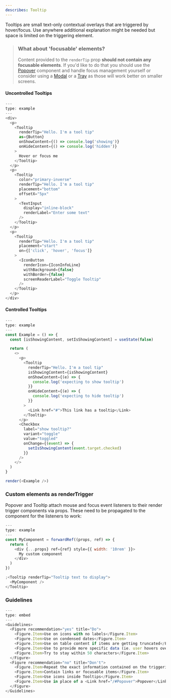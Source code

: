 ```yaml
---
describes: Tooltip
---
```


Tooltips are small text-only contextual overlays that are triggered by hover/focus. Use anywhere additional explanation might be needed but space is limited on the triggering element.

> ### What about 'focusable' elements?
>
> Content provided to the `renderTip` prop **should not contain any focusable elements**. If you'd like to do
> that you should use the [Popover](#Popover) component and handle focus management yourself or
> consider using a [Modal](#Modal) or a [Tray](#Tray) as those will work better on smaller screens.

#### Uncontrolled Tooltips

```js
---
type: example
---
<div>
  <p>
    <Tooltip
      renderTip="Hello. I'm a tool tip"
      as={Button}
      onShowContent={() => console.log('showing')}
      onHideContent={() => console.log('hidden')}
    >
      Hover or focus me
    </Tooltip>
  </p>
  <p>
    <Tooltip
      color="primary-inverse"
      renderTip="Hello. I'm a tool tip"
      placement="bottom"
      offsetX="5px"
    >
      <TextInput
        display="inline-block"
        renderLabel="Enter some text"
      />
    </Tooltip>
  </p>
  <p>
    <Tooltip
      renderTip="Hello. I'm a tool tip"
      placement="start"
      on={['click', 'hover', 'focus']}
    >
      <IconButton
        renderIcon={IconInfoLine}
        withBackground={false}
        withBorder={false}
        screenReaderLabel="Toggle Tooltip"
      />
    </Tooltip>
  </p>
</div>
```

#### Controlled Tooltips

```js
---
type: example
---
const Example = () => {
  const [isShowingContent, setIsShowingContent] = useState(false)

  return (
    <>
      <p>
        <Tooltip
          renderTip="Hello. I'm a tool tip"
          isShowingContent={isShowingContent}
          onShowContent={(e) => {
            console.log('expecting to show tooltip')
          }}
          onHideContent={(e) => {
            console.log('expecting to hide tooltip')
          }}
        >
          <Link href="#">This link has a tooltip</Link>
        </Tooltip>
      </p>
      <Checkbox
        label="show tooltip?"
        variant="toggle"
        value="toggled"
        onChange={(event) => {
          setIsShowingContent(event.target.checked)
        }}
      />
    </>
  )
}

render(<Example />)
```

### Custom elements as renderTrigger

Popover and Tooltip attach mouse and focus event listeners to their render trigger components via props. These need to be propagated to the component for the listeners to work:

```js
---
type: example
---
const MyComponent = forwardRef((props, ref) => {
  return (
    <div {...props} ref={ref} style={{ width: '10rem' }}>
      My custom component
    </div>
  )
})

;<Tooltip renderTip="Tooltip text to display">
  <MyComponent />
</Tooltip>
```

### Guidelines

```js
---
type: embed
---
<Guidelines>
  <Figure recommendation="yes" title="Do">
    <Figure.Item>Use on icons with no labels</Figure.Item>
    <Figure.Item>Use on condensed dates</Figure.Item>
    <Figure.Item>Use on table content if items are getting truncated</Figure.Item>
    <Figure.Item>Use to provide more specific data (ie. user hovers over a chart element, Tooltip shows precise info)</Figure.Item>
    <Figure.Item>Try to stay within 50 characters</Figure.Item>
  </Figure>
  <Figure recommendation="no" title="Don't">
    <Figure.Item>Repeat the exact information contained on the triggering element</Figure.Item>
    <Figure.Item>Contain links or focusable items</Figure.Item>
    <Figure.Item>Use icons inside Tooltips</Figure.Item>
    <Figure.Item>Use in place of a <Link href="/#Popover">Popover</Link> or <Link href="/#Menu">Menu</Link></Figure.Item>
  </Figure>
</Guidelines>
```
